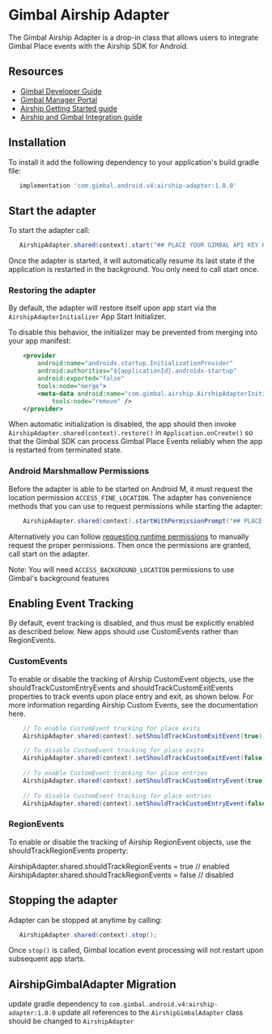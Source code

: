 # Gimbal Airship Adapter

The Gimbal Airship Adapter is a drop-in class that allows users to integrate Gimbal Place events
with the Airship SDK for Android.

## Resources
- [Gimbal Developer Guide](https://gimbal.com/doc/android/v4/devguide.html)
- [Gimbal Manager Portal](https://manager.gimbal.com)
- [Airship Getting Started guide](https://docs.airship.com/platform/android/getting-started/)
- [Airship and Gimbal Integration guide](https://docs.airship.com/partners/gimbal/)

## Installation

To install it add the following dependency to your application's build.gradle file:

```groovy
   implementation 'com.gimbal.android.v4:airship-adapter:1.0.0'
```

## Start the adapter

To start the adapter call:

```java
   AirshipAdapter.shared(context).start("## PLACE YOUR GIMBAL API KEY HERE ##");
```

Once the adapter is started, it will automatically resume its last state if
the application is restarted in the background. You only need to call start
once.

### Restoring the adapter

By default, the adapter will restore itself upon app start via the `AirshipAdapterInitializer`
App Start Initializer.

To disable this behavior, the initializer may be prevented from merging into your app manifest:

```xml
    <provider
        android:name="androidx.startup.InitializationProvider"
        android:authorities="${applicationId}.androidx-startup"
        android:exported="false"
        tools:node="merge">
        <meta-data android:name="com.gimbal.airship.AirshipAdapterInitializer"
            tools:node="remove" />
    </provider>
```

When automatic initialization is disabled, the app should then invoke
`AirshipAdapter.shared(context).restore()` in `Application.onCreate()` so that the Gimbal SDK can
process Gimbal Place Events reliably when the app is restarted from terminated state.

### Android Marshmallow Permissions

Before the adapter is able to be started on Android M, it must request the location permission
`ACCESS_FINE_LOCATION`. The adapter has convenience methods that you can use to request permissions
while  starting the adapter:

```java
    AirshipAdapter.shared(context).startWithPermissionPrompt("## PLACE YOUR GIMBAL API KEY HERE ##");
```

Alternatively you can follow [requesting runtime permissions](https://developer.android.com/training/permissions/requesting.html)
to manually request the proper permissions. Then once the permissions are granted, call start on
the adapter.

Note: You will need `ACCESS_BACKGROUND_LOCATION` permissions to use Gimbal's background features

## Enabling Event Tracking
By default, event tracking is disabled, and thus must be explicitly enabled as described below.
New apps should use CustomEvents rather than RegionEvents.

### CustomEvents
To enable or disable the tracking of Airship CustomEvent objects, use the shouldTrackCustomEntryEvents and shouldTrackCustomExitEvents properties to track events upon place entry and exit, as shown below. For more information regarding Airship Custom Events, see the documentation here.

```java
    // To enable CustomEvent tracking for place exits
    AirshipAdapter.shared(context).setShouldTrackCustomExitEvent(true);

    // To disable CustomEvent tracking for place exits
    AirshipAdapter.shared(context).setShouldTrackCustomExitEvent(false);
    
    // To enable CustomEvent tracking for place entries
    AirshipAdapter.shared(context).setShouldTrackCustomEntryEvent(true);
    
    // To disable CustomEvent tracking for place entries
    AirshipAdapter.shared(context).setShouldTrackCustomEntryEvent(false);
```

### RegionEvents
To enable or disable the tracking of Airship RegionEvent objects, use the shouldTrackRegionEvents property:

AirshipAdapter.shared.shouldTrackRegionEvents = true // enabled
AirshipAdapter.shared.shouldTrackRegionEvents = false // disabled


## Stopping the adapter

Adapter can be stopped at anytime by calling:

```java
   AirshipAdapter.shared(context).stop();
```

Once `stop()` is called, Gimbal location event processing will not restart upon subsequent app
starts.

## AirshipGimbalAdapter Migration

update gradle dependency to `com.gimbal.android.v4:airship-adapter:1.0.0`
update all references to the `AirshipGimbalAdapter` class should be changed to `AirshipAdapter`
